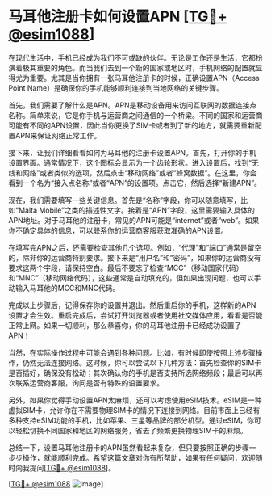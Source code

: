 # 马耳他注册卡如何设置APN [[TG💪+ @esim1088](https://t.me/s/esim1088)]

在现代生活中，手机已经成为我们不可或缺的伙伴。无论是工作还是生活，它都扮演着极其重要的角色。而当我们去到一个新的国家或地区时，手机网络的配置就显得尤为重要。尤其是当你拥有一张马耳他注册卡的时候，正确设置APN（Access Point Name）是确保你的手机能够顺利连接到当地网络的关键步骤。

首先，我们需要了解什么是APN。APN是移动设备用来访问互联网的数据连接点名称。简单来说，它是你手机与运营商之间通信的一个桥梁。不同的国家和运营商可能有不同的APN设置，因此当你更换了SIM卡或者到了新的地方，就需要重新配置APN来保证网络正常工作。

接下来，让我们详细看看如何为马耳他的注册卡设置APN。首先，打开你的手机设置界面。通常情况下，这个图标会显示为一个齿轮形状。进入设置后，找到“无线和网络”或者类似的选项，然后点击“移动网络”或者“蜂窝数据”。在这里，你会看到一个名为“接入点名称”或者“APN”的设置项。点击它，然后选择“新建APN”。

现在，我们需要填写一些关键信息。首先是“名称”字段，你可以随意填写，比如“Malta Mobile”之类的描述性文字。接着是“APN”字段，这里需要输入具体的APN地址。对于马耳他的注册卡，常见的APN可能是“internet”或者“web”。如果你不确定具体的信息，可以联系你的运营商客服获取准确的APN设置。

在填写完APN之后，还需要检查其他几个选项。例如，“代理”和“端口”通常是留空的，除非你的运营商特别要求。接下来是“用户名”和“密码”，如果你的运营商没有要求这两个字段，请保持空白。最后不要忘了检查“MCC”（移动国家代码）和“MNC”（移动网络代码），这些通常是自动填充的，但如果出现问题，也可以手动输入马耳他的MCC和MNC代码。

完成以上步骤后，记得保存你的设置并退出。然后重启你的手机，这样新的APN设置才会生效。重启完成后，尝试打开浏览器或者使用社交媒体应用，看看是否能正常上网。如果一切顺利，那么恭喜你，你的马耳他注册卡已经成功设置了APN！

当然，在实际操作过程中可能会遇到各种问题。比如，有时候即使按照上述步骤操作，仍然无法连接网络。这时候，你可以尝试以下几种方法：首先检查你的SIM卡是否插好，确保没有松动；其次确认你的手机是否支持所选网络频段；最后可以再次联系运营商客服，询问是否有特殊的设置要求。

另外，如果你觉得手动设置APN太麻烦，还可以考虑使用eSIM技术。eSIM是一种虚拟SIM卡，允许你在不需要物理SIM卡的情况下连接到网络。目前市面上已经有多种支持eSIM功能的手机，比如苹果、三星等品牌的部分机型。通过eSIM，你可以轻松切换不同国家和地区的网络服务，省去了频繁更换物理SIM卡的麻烦。

总结一下，设置马耳他注册卡的APN虽然看起来复杂，但只要按照正确的步骤一步步操作，就能顺利完成。希望这篇文章对你有所帮助，如果有任何疑问，欢迎随时向我提问[[TG💪+ @esim1088](https://t.me/s/esim1088)]。

[[TG💪+ @esim1088](https://t.me/s/esim1088) ![Image](https://i.postimg.cc/4NQfJmqS/Snipaste-2025-05-13-00-14-12.png)]